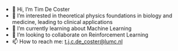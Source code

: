 - 👋 Hi, I’m Tim De Coster
- 👀 I’m interested in theoretical physics foundations in biology and medicine, leading to clinical applications 
- 🌱 I’m currently learning about Machine Learning
- 💞️ I’m looking to collaborate on Reinforcement Learning
- 📫 How to reach me: t.j.c.de_coster@lumc.nl

<!---
tjcdecoster/tjcdecoster is a ✨ special ✨ repository because its `README.md` (this file) appears on your GitHub profile.
You can click the Preview link to take a look at your changes.
--->
